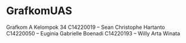 # GrafkomUAS
Grafkom A
Kelompok 34
C14220019 – Sean Christophe Hartanto
C14220050 – Euginia Gabrielle Boenadi
C14220193 – Willy Arta Winata

